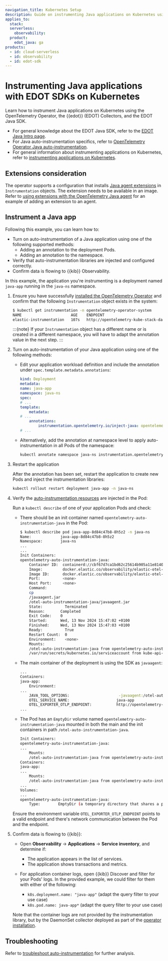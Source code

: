 ```yaml
---
navigation_title: Kubernetes Setup
description: Guide on instrumenting Java applications on Kubernetes using the OpenTelemetry Operator, EDOT Collectors, and the EDOT Java SDK.
applies_to:
  stack:
  serverless:
    observability:
  product:
    edot_java: ga
products:
  - id: cloud-serverless
  - id: observability
  - id: edot-sdk
---
```


# Instrumenting Java applications with EDOT SDKs on Kubernetes

Learn how to instrument Java applications on Kubernetes using the OpenTelemetry Operator, the {{edot}} (EDOT) Collectors, and the EDOT Java SDK.

- For general knowledge about the EDOT Java SDK, refer to the [EDOT Java Intro page](../index.md).
- For Java auto-instrumentation specifics, refer to [OpenTelemetry Operator Java auto-instrumentation](https://opentelemetry.io/docs/kubernetes/operator/automatic/#java).
- For general information about instrumenting applications on Kubernetes, refer to [instrumenting applications on Kubernetes](../../../use-cases/kubernetes/instrumenting-applications.md).

## Extensions consideration

The operator supports a configuration that installs [Java agent extensions](https://opentelemetry.io/docs/zero-code/java/agent/extensions/) in `Instrumentation` objects. The extension needs to be available in an image. Refer to [using extensions with the OpenTelemetry Java agent](https://www.elastic.co/observability-labs/blog/using-the-otel-operator-for-injecting-elastic-agents#using-an-extension-with-the-opentelemetry-java-agent) for an example of adding an extension to an agent.

## Instrument a Java app

Following this example, you can learn how to:

- Turn on auto-instrumentation of a Java application using one of the following supported methods:
  - Adding an annotation to the deployment Pods.
  - Adding an annotation to the namespace.
- Verify that auto-instrumentation libraries are injected and configured correctly.
- Confirm data is flowing to {{kib}} Observability.

In this example, the application you're instrumenting is a deployment named `java-app` running in the `java-ns` namespace.

1. Ensure you have successfully [installed the OpenTelemetry Operator](../../../use-cases/kubernetes/deployment.md) and confirm that the following `Instrumentation` object exists in the system:

    ```sh
    $ kubectl get instrumentation -n opentelemetry-operator-system
    NAME                      AGE    ENDPOINT
    elastic-instrumentation   107s   http://opentelemetry-kube-stack-daemon-collector.opentelemetry-operator-system.svc.cluster.local:4318
    ```

   :::{note}
   If your `Instrumentation` object has a different name or is created in a different namespace, you will have to adapt the annotation value in the next step.
   :::

2. Turn on auto-instrumentation of your Java application using one of the following methods:

    - Edit your application workload definition and include the annotation under `spec.template.metadata.annotations`:

        ```yaml
        kind: Deployment
        metadata:
        name: java-app
        namespace: java-ns
        spec:
        # ...
        template:
            metadata:
        # ...
            annotations:
                instrumentation.opentelemetry.io/inject-java: opentelemetry-operator-system/elastic-instrumentation
        # ...
        ```

    - Alternatively, add the annotation at namespace level to apply auto-instrumentation in all Pods of the namespace:

        ```sh
        kubectl annotate namespace java-ns instrumentation.opentelemetry.io/inject-java=opentelemetry-operator-system/elastic-instrumentation
        ```

3. Restart the application

    After the annotation has been set, restart the application to create new Pods and inject the instrumentation libraries:

    ```sh
    kubectl rollout restart deployment java-app -n java-ns
    ```

4. Verify the [auto-instrumentation resources](../../../use-cases/kubernetes/instrumenting-applications.md#how-auto-instrumentation-works) are injected in the Pod:

    Run a `kubectl describe` of one of your application Pods and check:

    - There should be an init container named `opentelemetry-auto-instrumentation-java` in the Pod:

        ```sh
        $ kubectl describe pod java-app-8d84c47b8-8h5z2 -n java-ns
        Name:             java-app-8d84c47b8-8h5z2
        Namespace:        java-ns
        ...
        ...
        Init Containers:
        opentelemetry-auto-instrumentation-java:
            Container ID:  containerd://cbf67d7ca1bd62c25614b905a11e81405bed6fd215f2df21f84b90fd0279230b
            Image:         docker.elastic.co/observability/elastic-otel-javaagent:1.0.0
            Image ID:      docker.elastic.co/observability/elastic-otel-javaagent@sha256:28d65d04a329c8d5545ed579d6c17f0d74800b7b1c5875e75e0efd29e210566a
            Port:          <none>
            Host Port:     <none>
            Command:
            cp
            /javaagent.jar
            /otel-auto-instrumentation-java/javaagent.jar
            State:          Terminated
            Reason:       Completed
            Exit Code:    0
            Started:      Wed, 13 Nov 2024 15:47:02 +0100
            Finished:     Wed, 13 Nov 2024 15:47:03 +0100
            Ready:          True
            Restart Count:  0
            Environment:    <none>
            Mounts:
            /otel-auto-instrumentation-java from opentelemetry-auto-instrumentation-java (rw)
            /var/run/secrets/kubernetes.io/serviceaccount from kube-api-access-swhn5 (ro)
        ```

    - The main container of the deployment is using the SDK as `javaagent`:

        ```bash
        ...
        Containers:
        java-app:
            Environment:
        ...
            JAVA_TOOL_OPTIONS:                      -javaagent:/otel-auto-instrumentation-java/javaagent.jar
            OTEL_SERVICE_NAME:                     java-app
            OTEL_EXPORTER_OTLP_ENDPOINT:           http://opentelemetry-kube-stack-daemon-collector.opentelemetry-operator-system.svc.cluster.local:4318
        ...
        ```

    - The Pod has an `EmptyDir` volume named `opentelemetry-auto-instrumentation-java` mounted in both the main and the init containers in path `/otel-auto-instrumentation-java`.

        ```bash
        Init Containers:
        opentelemetry-auto-instrumentation-java:
        ...
            Mounts:
            /otel-auto-instrumentation-java from opentelemetry-auto-instrumentation-java (rw)
        Containers:
        java-app:
        ...
            Mounts:
            /otel-auto-instrumentation-java from opentelemetry-auto-instrumentation-java (rw)
        ...
        Volumes:
        ...
        opentelemetry-auto-instrumentation-java:
            Type:        EmptyDir (a temporary directory that shares a pod's lifetime)
        ```

    Ensure the environment variable `OTEL_EXPORTER_OTLP_ENDPOINT` points to a valid endpoint and there's network communication between the Pod and the endpoint.

5. Confirm data is flowing to {{kib}}:

    - Open **Observability** → **Applications** → **Service inventory**, and determine if:
        - The application appears in the list of services.
        - The application shows transactions and metrics.

    - For application container logs, open {{kib}} Discover and filter for your Pods' logs. In the provided example, we could filter for them with either of the following:
        - `k8s.deployment.name: "java-app"` (adapt the query filter to your use case)
        - `k8s.pod.name: java-app*` (adapt the query filter to your use case)

    Note that the container logs are not provided by the instrumentation library, but by the DaemonSet collector deployed as part of the [operator installation](../../../use-cases/kubernetes/deployment.md).

## Troubleshooting

Refer to [troubleshoot auto-instrumentation](../../../use-cases/kubernetes/instrumenting-applications.md#troubleshooting-auto-instrumentation) for further analysis.
